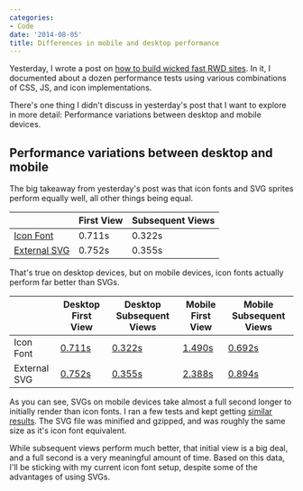 ```yaml
---
categories:
- Code
date: '2014-08-05'
title: Differences in mobile and desktop performance
---
```


Yesterday, I wrote a post on [how to build wicked fast RWD sites](https://gomakethings.com/how-to-build-wicked-fast-rwd-sites/). In it, I documented about a dozen performance tests using various combinations of CSS, JS, and icon implementations.

There's one thing I didn't discuss in yesterday's post that I want to explore in more detail: Performance variations between desktop and mobile devices.

<!--more-->

## Performance variations between desktop and mobile

The big takeaway from yesterday's post was that icon fonts and SVG sprites perform equally well, all other things being equal.

<table>
	<thead>
		<tr>
			<th></th>
			<th>First View</th>
			<th>Subsequent Views</th>
		</tr>
	</thead>
	<tbody>
		<tr>
			<td><a href="http://www.webpagetest.org/result/140803_WF_NSQ/">Icon Font</a></td>
			<td>0.711s</td>
			<td>0.322s</td>
		</tr>
		<tr>
			<td><a href="http://www.webpagetest.org/result/140804_JM_PZ1/">External SVG</a></td>
			<td>0.752s</td>
			<td>0.355s</td>
		</tr>
	</tbody>
</table>

That's true on desktop devices, but on mobile devices, icon fonts actually perform far better than SVGs.

<table>
	<thead>
		<tr>
			<th></th>
			<th>Desktop First View</th>
			<th>Desktop Subsequent Views</th>
			<th>Mobile First View</th>
			<th>Mobile Subsequent Views</th>
		</tr>
	</thead>
	<tbody>
		<tr>
			<td>Icon Font</td>
			<td><a href="http://www.webpagetest.org/result/140803_WF_NSQ/">0.711s</a></td>
			<td><a href="http://www.webpagetest.org/result/140803_WF_NSQ/">0.322s</a></td>
			<td><a href="http://www.webpagetest.org/result/140804_24_TYF/">1.490s</a></td>
			<td><a href="http://www.webpagetest.org/result/140804_24_TYF/">0.692s</a></td>
		</tr>
		<tr>
			<td>External SVG</td>
			<td><a href="http://www.webpagetest.org/result/140804_JM_PZ1/">0.752s</a></td>
			<td><a href="http://www.webpagetest.org/result/140804_JM_PZ1/">0.355s</a></td>
			<td><a href="http://www.webpagetest.org/result/140804_R2_T0V/">2.388s</a></td>
			<td><a href="http://www.webpagetest.org/result/140804_R2_T0V/">0.894s</a></td>
		</tr>
	</tbody>
</table>

As you can see, SVGs on mobile devices take almost a full second longer to initially render than icon fonts. I ran a few tests and kept getting [similar results](http://www.webpagetest.org/result/140804_EY_SVJ/). The SVG file was minified and gzipped, and was roughly the same size as it's icon font equivalent.

While subsequent views perform much better, that initial view is a big deal, and a full second is a very meaningful amount of time. Based on this data, I'll be sticking with my current icon font setup, despite some of the advantages of using SVGs.